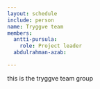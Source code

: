 ```yaml
---
layout: schedule
include: person
name: Tryggve team
members:
  antti-pursula:
    role: Project leader
  abdulrahman-azab:

---
```

this is the tryggve team group
